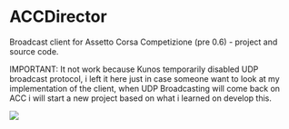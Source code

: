 # ACCDirector
Broadcast client for Assetto Corsa Competizione (pre 0.6) - project and source code.

IMPORTANT: It not work because Kunos temporarily disabled UDP broadcast protocol, i left it here just in case someone want to look at my implementation of the client, when UDP Broadcasting will come back on ACC i will start a new project based on what i learned on develop this.

[![](http://img.youtube.com/vi/vmS4qNJTzi8/0.jpg)](http://www.youtube.com/watch?v=vmS4qNJTzi8 "")
